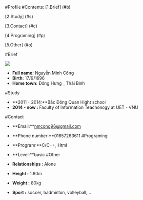 #Profile
#Contents:
[1.Brief] (#b)

[2.Study] (#s)

[3.Contact] (#c)

[4.Programing] (#p)

[5.Other] (#o)

#Brief
<a name="b"> </a>

<img src="http://i.imgur.com/ECdZuQT.jpg"> 

* **Full name:** Nguyễn Minh Công
* **Birth:** 17/9/1996
* **Home town:** Đông Hưng _ Thái Bình

#Study
<a name="s"> </a>

 * **2011 - 2014:**Bắc Đông Quan Hight school
 * **2014 - now :** Faculty of Information Teachonogy at UET - VNU

#Contact
<a name="c"> </a>

* **Email:**nmcong96@gmail.com
* **Phone number:**01657263611
#Programing
<a name="p"> </a>

* **Program:**C/C++, Html
* **Level:**basic
#Other
<a name="o"> </a>
 * **Relationships :** Alone
 * **Height :** 1.80m
 * **Weight :** 80kg
 * **Sport :** soccer, badminton, volleyball,... 
